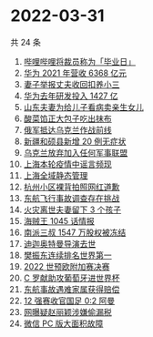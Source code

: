 # 2022-03-31

共 24 条

<!-- BEGIN ZHIHUSEARCH -->
<!-- 最后更新时间 Thu Mar 31 2022 10:21:34 GMT+0800 (China Standard Time) -->
1. [哔哩哔哩将裁员称为「毕业日」](https://www.zhihu.com/search?q=哔哩哔哩)
1. [华为 2021 年营收 6368 亿元](https://www.zhihu.com/search?q=华为业绩说明会)
1. [妻子举报丈夫收回扣养小三](https://www.zhihu.com/search?q=妻子实名举报丈夫)
1. [华为去年研发投入 1427 亿](https://www.zhihu.com/search?q=华为研发投入)
1. [山东夫妻为给儿子看病卖亲生女儿](https://www.zhihu.com/search?q=为儿子看病卖亲生女儿)
1. [酸菜馅正大包子吃出抹布](https://www.zhihu.com/search?q=正大包子)
1. [俄军抵达乌克兰作战前线](https://www.zhihu.com/search?q=俄军抵达乌克兰作战前线)
1. [新疆和硕县新增 20 例无症状](https://www.zhihu.com/search?q=新疆疫情)
1. [乌克兰放弃加入任何军事联盟](https://www.zhihu.com/search?q=乌克兰)
1. [上海本轮疫情中谣言频现](https://www.zhihu.com/search?q=上海疫情谣言)
1. [上海全域静态管理](https://www.zhihu.com/search?q=上海全域静态管理)
1. [杭州小区裸背拍照网红道歉](https://www.zhihu.com/search?q=裸背拍照道歉)
1. [东航飞行事故调查存在挑战](https://www.zhihu.com/search?q=东航飞行事故调查)
1. [火灾离世夫妻留下 3 个孩子](https://www.zhihu.com/search?q=南京火灾夫妻)
1. [海贼王 1045 话情报](https://www.zhihu.com/search?q=海贼王)
1. [南派三叔 1547 万股权被冻结](https://www.zhihu.com/search?q=南派三叔)
1. [迪迦奥特曼导演去世](https://www.zhihu.com/search?q=迪迦奥特曼)
1. [樊振东连续排名世界第一](https://www.zhihu.com/search?q=樊振东)
1. [2022 世预欧附加赛决赛](https://www.zhihu.com/search?q=世预欧附加赛决赛)
1. [C 罗献助攻葡萄牙进世界杯](https://www.zhihu.com/search?q=葡萄牙晋级世界杯)
1. [东航事故遇难家属获得赔偿](https://www.zhihu.com/search?q=东航飞行事故遇难家属)
1. [12 强赛收官国足 0:2 阿曼](https://www.zhihu.com/search?q=国足)
1. [网曝疑赵丽颖涉嫌偷漏税](https://www.zhihu.com/search?q=赵丽颖)
1. [微信 PC 版大面积故障](https://www.zhihu.com/search?q=微信故障)
<!-- END ZHIHUSEARCH -->
